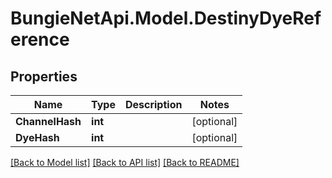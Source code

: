 # BungieNetApi.Model.DestinyDyeReference
## Properties

Name | Type | Description | Notes
------------ | ------------- | ------------- | -------------
**ChannelHash** | **int** |  | [optional] 
**DyeHash** | **int** |  | [optional] 

[[Back to Model list]](../README.md#documentation-for-models) [[Back to API list]](../README.md#documentation-for-api-endpoints) [[Back to README]](../README.md)

